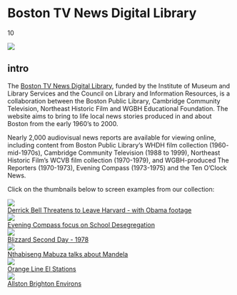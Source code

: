 # Boston TV News Digital Library

10

![](https://s3.amazonaws.com/openvault.wgbh.org/special_collections/tocn/tocn.png)

## intro

The [Boston TV News Digital Library](http://bostonlocaltv.org), funded by the Institute of Museum and Library Services and the Council on Library and Information Resources, is a collaboration between the Boston Public Library, Cambridge Community Television, Northeast Historic Film and WGBH Educational Foundation. The website aims to bring to life local news stories produced in and about Boston from the early 1960’s to 2000.

Nearly 2,000 audiovisual news reports are available for viewing online, including content from Boston Public Library’s WHDH film collection (1960- mid-1970s), Cambridge Community Television (1988 to 1999), Northeast Historic Film’s WCVB film collection (1970-1979), and WGBH-produced The Reporters (1970-1973), Evening Compass (1973-1975) and the Ten O’Clock News.

Click on the thumbnails below to screen examples from our collection:

<div class="document col-md-4 col-sm-6">
    <a href="http://bostonlocaltv.org/catalog/V_UDAMVZGA4JEY06N">
        <img src="https://s3.amazonaws.com/openvault.wgbh.org/special_collections/tocn/V_UDAMVZGA4JEY06N.png"/>
        <div class="info">Derrick Bell Threatens to Leave Harvard - with Obama footage</div>
    </a>
</div>

<div class="document col-md-4 col-sm-6">
    <a href="http://bostonlocaltv.org/catalog/V_LN8RID02NE1W3AK">
        <img src="https://s3.amazonaws.com/openvault.wgbh.org/special_collections/tocn/V_LN8RID02NE1W3A.png"/>
        <div class="info">Evening Compass focus on School Desegregation</div>
    </a>
</div>

<div class="clearfix hidden-md hidden-lg"></div>

<div class="document col-md-4 col-sm-6">
    <a href="http://bostonlocaltv.org/catalog/V_OUS1BQH8VP7MVMQ">
        <img src="https://s3.amazonaws.com/openvault.wgbh.org/special_collections/tocn/V_OUS1BQH8VP7MVMQ.png"/>
        <div class="info">Blizzard Second Day - 1978</div>
    </a>
</div>

<div class="clearfix hidden-sm"></div>

<div class="document col-md-4 col-sm-6">
    <a href="http://bostonlocaltv.org/catalog/V_3GABP3HGN6CGIOW">
        <img src="https://s3.amazonaws.com/openvault.wgbh.org/special_collections/tocn/V_3GABP3HGN6CGIOW.png"/>
        <div class="info">Nthabiseng Mabuza talks about Mandela</div>
    </a>
</div>

<div class="clearfix hidden-md hidden-lg"></div>

<div class="document col-md-4 col-sm-6">
    <a href="http://bostonlocaltv.org/catalog/V_K8BUH3FQFLF84AV">
        <img src="https://s3.amazonaws.com/openvault.wgbh.org/special_collections/tocn/V_K8BUH3FQFLF84AV.png"/>
        <div class="info">Orange Line El Stations</div>
    </a>
</div>

<div class="document col-md-4 col-sm-6">
    <a href="http://bostonlocaltv.org/catalog/V_UALBIB1J205O4AA">
        <img src="https://s3.amazonaws.com/openvault.wgbh.org/special_collections/tocn/V_UALBIB1J205O4AA.png"/>
        <div class="info">Allston Brighton Environs</div>
    </a>
</div>
